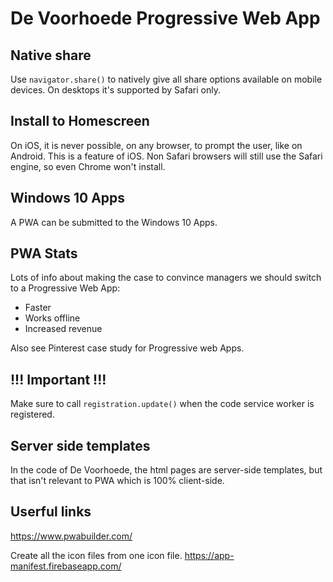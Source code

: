 # De Voorhoede Progressive Web App

## Native share
Use `navigator.share()` to natively give all share options available on mobile devices. On desktops it's supported by Safari only.

## Install to Homescreen
On iOS, it is never possible, on any browser, to prompt the user, like on Android. This is a feature of iOS. Non Safari browsers will still use the Safari engine, so even Chrome won't install.

## Windows 10 Apps
A PWA can be submitted to the Windows 10 Apps.

## PWA Stats
Lots of info about making the case to convince managers we should switch to a Progressive Web App:
- Faster
- Works offline
- Increased revenue

Also see Pinterest case study for Progressive web Apps.

## !!! Important !!!

Make sure to call `registration.update()` when the code service worker is registered.


## Server side templates
In the code of De Voorhoede, the html pages are server-side templates, but that isn't relevant to PWA which is 100% client-side.

## Userful links

https://www.pwabuilder.com/

Create all the icon files from one icon file.
https://app-manifest.firebaseapp.com/

